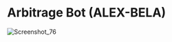 # Arbitrage Bot (ALEX-BELA)

![Screenshot_76](https://github.com/user-attachments/assets/98f3322d-3764-4926-8ca4-a3ae6d4af9fb)
